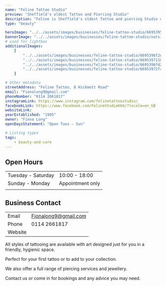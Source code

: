 ```yaml
---
name: "Feline Tattoo Studio"
preview: "Sheffield's oldest Tattoo and Piercing Studio"
description: "Feline is Sheffield's oldest Tattoo and piercing Studio open in 1995 by Fiona Long, an international award winning tattoo artist. Feline offers all styles of tattooing alongside head and body piercings."
type: "beauty"

heroImage: "../../assets/images/businesses/feline-tattoo-studio/66953956c4085d768a65fb4e_IMG_4789---Fiona-Long.jpeg"
bannerImage: "../../assets/images/businesses/feline-tattoo-studio/outside.jpeg"
# used for lightbox
additionalImages:
    [
        "../../assets/images/businesses/feline-tattoo-studio/6695396f2e0d4cf9a0e85437_57C35366-39F2-4B69-BD89-3DBAD015C498---Fiona-Long.jpeg",
        "../../assets/images/businesses/feline-tattoo-studio/66953971100f93b37946cbbc_IMG_5371---Fiona-Long.jpeg",
        "../../assets/images/businesses/feline-tattoo-studio/6695396fd2a7dd03f029b1d0_IMG_5452---Fiona-Long.jpeg",
        "../../assets/images/businesses/feline-tattoo-studio/66953972facc5ab36f2cb0d5_Screenshot-2024-07-15-at-15.34.25.png",
    ]

# Other metadata
streetAddress: "Feline Tattoo, 8 Hickmott Road"
email: "Fionalong9@gmail.com"
phoneNumber: "0114 2661817"
instagramLink: https://www.instagram.com/felinetattoostudio/
facebookLink: https://www.facebook.com/FelineStudio666/?locale=en_GB
websiteLink:
yearEstablished: "1995"
owner: "Fiona Long"
openDaysStatement: "Open Tues - Sun"

# Listing types
tags:
    - beauty-and-care
---
```


## Open Hours

|                    |                  |
| ------------------ | ---------------- |
| Tuesday - Saturday | 10:00 - 18:00    |
| Sunday - Monday    | Appointment only |
|                    |                  |

## Business Contact

|         |                      |
| ------- | -------------------- |
| Email   | Fionalong9@gmail.com |
| Phone   | 0114 2661817         |
| Website |                      |

All styles of tattooing are available with art designed just for you in a friendly, hygienic space.

Perfect for your first tattoo or to add to your collection.

We also offer a full range of piercing services and jewellery.

Contact us or come in for bookings and any advice you may need.
